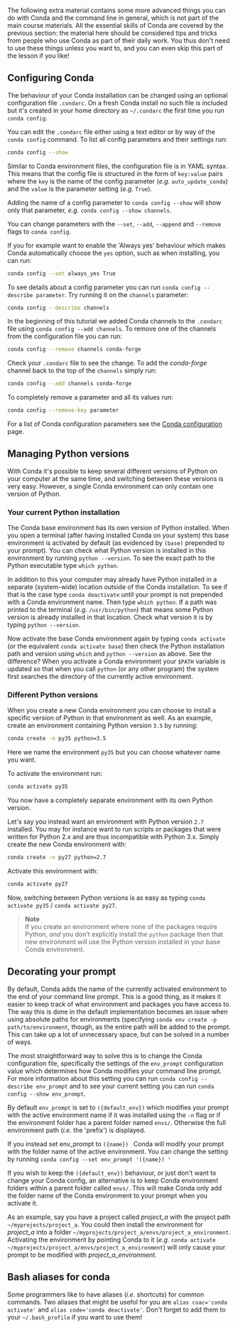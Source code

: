 The following extra material contains some more advanced things you can do with
Conda and the command line in general, which is not part of the main course
materials. All the essential skills of Conda are covered by the previous
section: the material here should be considered tips and tricks from people who
use Conda as part of their daily work. You thus don't need to use these things
unless you want to, and you can even skip this part of the lesson if you like!

## Configuring Conda

The behaviour of your Conda installation can be changed using an optional
configuration file `.condarc`. On a fresh Conda install no such file is
included but it's created in your home directory as `~/.condarc` the first time
you run `conda config`.

You can edit the `.condarc` file either using a text editor or by way of the
`conda config` command. To list all config parameters and their settings run:

```bash
conda config --show
```

Similar to Conda environment files, the configuration file is in YAML syntax.
This means that the config file is structured in the form of `key:value` pairs
where the `key` is the name of the config parameter (*e.g.* `auto_update_conda`)
and the `value` is the parameter setting (*e.g.* `True`).

Adding the name of a config parameter to `conda config --show` will show only
that parameter, *e.g.* `conda config --show channels`.

You can change parameters with the `--set`, `--add`, `--append` and `--remove`
flags to `conda config`.

If you for example want to enable the 'Always yes' behaviour which makes Conda
automatically choose the `yes` option, such as when installing, you can run:

```bash
conda config --set always_yes True
```

To see details about a config parameter you can run `conda config --describe
parameter`. Try running it on the `channels` parameter:

```bash
conda config --describe channels
```

In the beginning of this tutorial we added Conda channels to the `.condarc`
file using `conda config --add channels`. To remove one of the channels from
the configuration file you can run:

```bash
conda config --remove channels conda-forge
```

Check your `.condarc` file to see the change. To add the *conda-forge* channel
back to the top of the `channels` simply run:

```bash
conda config --add channels conda-forge
```

To completely remove a parameter and all its values run:

```bash
conda config --remove-key parameter
```

For a list of Conda configuration parameters see the
[Conda configuration](https://docs.conda.io/projects/conda/en/latest/configuration.html)
page.

## Managing Python versions

With Conda it's possible to keep several different versions of Python on your
computer at the same time, and switching between these versions is very easy.
However, a single Conda environment can only contain one version of Python.

### Your current Python installation

The Conda base environment has its own version of Python installed.
When you open a terminal (after having installed Conda on your system) this base
environment is activated by default (as evidenced by `(base)` prepended to your
prompt). You can check what Python version is installed in this environment by
running `python --version`. To see the exact path to the Python executable type
`which python`.

In addition to this your computer may already have Python installed in a
separate (system-wide) location outside of the Conda installation. To see if
that is the case type `conda deactivate` until your prompt is not prepended
with a Conda environment name. Then type `which python`. If a path was printed
to the terminal (*e.g.* `/usr/bin/python`) that means some Python version is
already installed in that location. Check what version it is by typing `python
--version`.

Now activate the base Conda environment again by typing `conda activate` (or
the equivalent `conda activate base`) then check the Python installation path
and version using `which` and `python --version` as above. See the difference?
When you activate a Conda environment your `$PATH` variable is updated so that
when you call `python` (or any other program) the system first searches the
directory of the currently active environment.

### Different Python versions

When you create a new Conda environment you can choose to install a specific
version of Python in that environment as well. As an example, create an
environment containing Python version `3.5` by running:

```bash
conda create -n py35 python=3.5
```

Here we name the environment `py35` but you can choose whatever name you want.

To activate the environment run:

```bash
conda activate py35
```

You now have a completely separate environment with its own Python version.

Let's say you instead want an environment with Python version `2.7` installed.
You may for instance want to run scripts or packages that were written for
Python 2.x and are thus incompatible with Python 3.x. Simply create the new
Conda environment with:

```bash
conda create -n py27 python=2.7
```

Activate this environment with:

```bash
conda activate py27
```

Now, switching between Python versions is as easy as typing `conda activate
py35` / `conda activate py27`.

> **Note**<br>
> If you create an environment where none of the packages require Python,
> *and* you don't explicitly install the `python` package then that new
> environment will use the Python version installed in your base Conda
> environment.

## Decorating your prompt

By default, Conda adds the name of the currently activated environment to the
end of your command line prompt. This is a good thing, as it makes it easier to
keep track of what environment and packages you have access to. The way this is
done in the default implementation becomes an issue when using absolute paths
for environments (specifying `conda env create -p path/to/environment`,
though, as the entire path will be added to the prompt. This can take up a lot
of unnecessary space, but can be solved in a number of ways.

The most straightforward way to solve this is to change the Conda configuration
file, specifically the settings of the `env_prompt` configuration value which
determines how Conda modifies your command line prompt. For more information
about this setting you can run `conda config --describe env_prompt` and to see
your current setting you can run `conda config --show env_prompt`.

By default `env_prompt` is set to `({default_env})` which modifies your prompt
with the active environment name if it was installed using the `-n` flag or if
the environment folder has a parent folder named `envs/`. Otherwise the full
environment path (*i.e.* the 'prefix') is displayed.

If you instead set env_prompt to `({name}) ` Conda will modify your prompt with
the folder name of the active environment. You can change the setting by
running `conda config --set env_prompt '({name}) '`

If you wish to keep the `({default_env})` behaviour, or just don't want to
change your Conda config, an alternative is to keep Conda environment folders
within a parent folder called `envs/`. This will make Conda only add the folder
name of the Conda environment to your prompt when you activate it.

As an example, say you have a project called *project_a* with the project path
`~/myprojects/project_a`. You could then install the environment for *project_a*
into a folder `~/myprojects/project_a/envs/project_a_environment`. Activating
the environment by pointing Conda to it (*e.g.*
`conda activate ~/myprojects/project_a/envs/project_a_environment`) will only
cause your prompt to be modified with *project_a_environment*.

## Bash aliases for conda

Some programmers like to have aliases (_i.e._ shortcuts) for common commands.
Two aliases that might be usefol for you are `alias coac='conda activate'` and
`alias code='conda deactivate'`. Don't forget to add them to your
`~/.bash_profile` if you want to use them!
